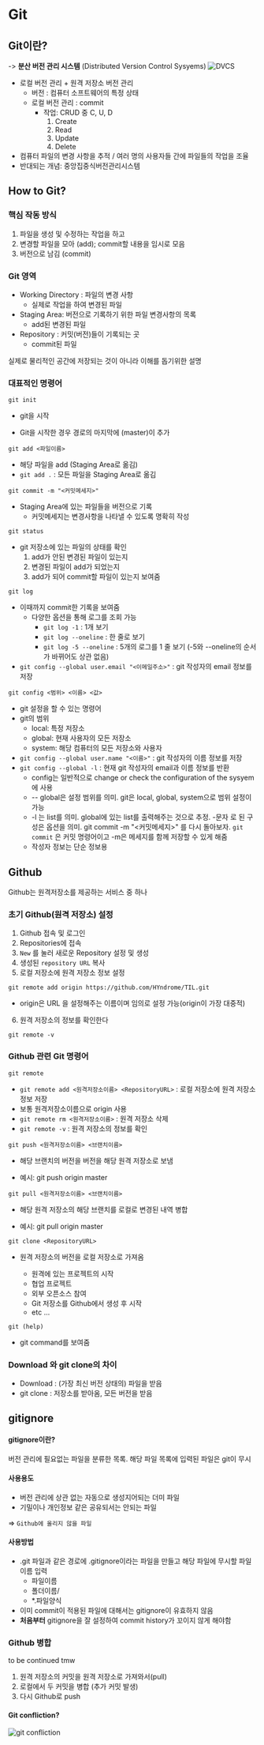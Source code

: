 # Git

## Git이란?

-> **분산 버전 관리 시스템** (Distributed Version Control Sysyems)
![DVCS](https://han.gl/CgkWU)

- 로컬 버전 관리 + 원격 저장소 버전 관리
  - 버전 : 컴퓨터 소프트웨어의 특정 상태
  - 로컬 버전 관리 : commit
    - 작업: CRUD 중 C, U, D
      1. Create
      2. Read
      3. Update
      4. Delete
- 컴퓨터 파일의 변경 사항을 추적 / 여러 명의 사용자들 간에 파일들의 작업을 조율
- 반대되는 개념: 중앙집중식버전관리시스템

## How to Git?

### 핵심 작동 방식

1. 파일을 생성 및 수정하는 작업을 하고
2. 변경할 파일을 모아 (add); commit할 내용을 임시로 모음
3. 버전으로 남김 (commit)

### Git 영역

- Working Directory : 파일의 변경 사항
  - 실제로 작업을 하여 변경된 파일
- Staging Area: 버전으로 기록하기 위한 파일 변경사항의 목록
  - add된 변경된 파일
- Repository : 커밋(버전)들이 기록되는 곳
  - commit된 파일

실제로 물리적인 공간에 저장되는 것이 아니라 이해를 돕기위한 설명

### 대표적인 명령어

```
git init
```

- git을 시작

- Git을 시작한 경우 경로의 마지막에 (master)이 추가

```
git add <파일이름>
```

- 해당 파일을 add (Staging Area로 옮김)
- `git add .` : 모든 파일을 Staging Area로 옮김

```
git commit -m "<커밋메세지>"
```

- Staging Area에 있는 파일들을 버전으로 기록
  - 커밋메세지는 변경사항을 나타낼 수 있도록 명확히 작성

```
git status
```

- git 저장소에 있는 파일의 상태를 확인
  1. add가 안된 변경된 파일이 있는지
  2. 변경된 파일이 add가 되었는지
  3. add가 되어 commit할 파일이 있는지 보여줌

```
git log
```

- 이때까지 commit한 기록을 보여줌
  - 다양한 옵션을 통해 로그를 조회 가능
    - `git log -1` : 1개 보기
    - `git log --oneline` : 한 줄로 보기
    - `git log -5 --oneline` : 5개의 로그를 1 줄 보기 (-5와 --oneline의 순서가 바뀌어도 상관 없음)
- `git config --global user.email "<이메일주소>"` : git 작성자의 email 정보를 저장

```
git config <범위> <이름> <값>
```

- git 설정을 할 수 있는 명령어
- git의 범위
  - local: 특정 저장소
  - global: 현재 사용자의 모든 저장소
  - system: 해당 컴퓨터의 모든 저장소와 사용자
- `git config --global user.name "<이름>"` : git 작성자의 이름 정보를 저장
- `git config --global -l` : 현재 git 작성자의 email과 이름 정보를 반환
  - config는 일반적으로 change or check the configuration of the sysyem에 사용
  - -- global은 설정 범위를 의미. git은 local, global, system으로 범위 설정이 가능
  - -l 는 list를 의미. global에 있는 list를 출력해주는 것으로 추정. -문자 로 된 구성은 옵션을 의미. git commit -m "<커밋메세지>" 를 다시 돌아보자. `git commit` 은 커밋 명령어이고 -m은 메세지를 함께 저장할 수 있게 해줌
  - 작성자 정보는 단순 정보용

## Github

Github는 원격저장소를 제공하는 서비스 중 하나

### 초기 Github(원격 저장소) 설정

1. Github 접속 및 로그인
2. Repositories에 접속
3. `New` 를 눌러 새로운 Repository 설정 및 생성
4. 생성된 `repository URL` 복사
5. 로컬 저장소에 원격 저장소 정보 설정

```
git remote add origin https://github.com/HYndrome/TIL.git
```

- origin은 URL 을 설정해주는 이름이며 임의로 설정 가능(origin이 가장 대중적)

6.  원격 저장소의 정보를 확인한다

```
git remote -v
```

### Github 관련 Git 명령어

```
git remote
```

- `git remote add <원격저장소이름> <RepositoryURL>` : 로컬 저장소에 원격 저장소 정보 저장
- 보통 원격저장소이름으로 origin 사용
- `git remote rm <원격저장소이름>` : 원격 저장소 삭제
- `git remote -v` : 원격 저장소의 정보를 확인

```
git push <원격저장소이름> <브랜치이름>
```

- 해당 브랜치의 버전을 버전을 해당 원격 저장소로 보냄

- 예시: git push origin master

```
git pull <원격저장소이름> <브랜치이름>
```

- 해당 원격 저장소의 해당 브랜치를 로컬로 변경된 내역 병합

- 예시: git pull origin master

```
git clone <RepositoryURL>
```

- 원격 저장소의 버전을 로컬 저장소로 가져옴

  - 원격에 있는 프로젝트의 시작
  - 협업 프로젝트
  - 외부 오픈소스 참여
  - Git 저장소를 Github에서 생성 후 시작
  - etc ...

```
git (help)
```

- git command를 보여줌

### Download 와 git clone의 차이

- Download : (가장 최신 버전 상태의) 파일을 받음
- git clone : 저장소를 받아옴, 모든 버전을 받음

## gitignore

#### gitignore이란?

버전 관리에 필요없는 파일을 분류한 목록. 해당 파일 목록에 입력된 파일은 git이 무시

#### 사용용도

- 버전 관리에 상관 없는 자동으로 생성지어되는 더미 파일
- 기밀이나 개인정보 같은 공유되서는 안되는 파일

=> `Github에 올리지 않을 파일`

#### 사용방법

- .git 파일과 같은 경로에 .gitignore이라는 파일을 만들고 해당 파일에 무시할 파일 이름 입력
  - 파일이름
  - 폴더이름/
  - \*.파일양식
- 이미 commit이 적용된 파일에 대해서는 gitignore이 유효하지 않음
- **처음부터** gitignore을 잘 설정하여 commit history가 꼬이지 않게 해야함

### Github 병합

to be continued tmw

1. 원격 저장소의 커밋을 원격 저장소로 가져와서(pull)
2. 로컬에서 두 커밋을 병합 (추가 커밋 발생)
3. 다시 Github로 push

#### Git confliction?

![git confliction](https://media.discordapp.net/attachments/1052083490675490846/1057538981190979624/image.png?width=1290&height=721)
